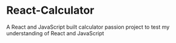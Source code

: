 # React-Calculator
A React and JavaScript built calculator passion project to test my understanding of React and JavaScript
